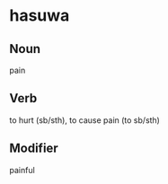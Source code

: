 hasuwa
===

Noun
---

pain

Verb
---

to hurt (sb/sth), to cause pain (to sb/sth)

Modifier
---

painful